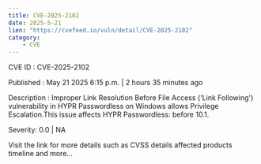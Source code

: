 ```yaml
---
title: CVE-2025-2102
date: 2025-5-21
lien: "https://cvefeed.io/vuln/detail/CVE-2025-2102"
category:
    - CVE
---
```


CVE ID : CVE-2025-2102

Published :  May 21
2025
6:15 p.m. | 2 hours
35 minutes ago

Description : Improper Link Resolution Before File Access ('Link Following') vulnerability in HYPR Passwordless on Windows allows Privilege Escalation.This issue affects HYPR Passwordless: before 10.1.

Severity: 0.0 | NA

Visit the link for more details
such as CVSS details
affected products
timeline
and more...

